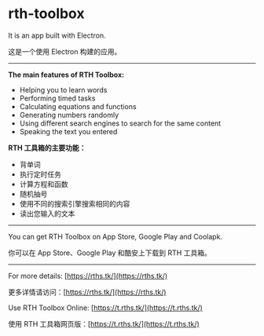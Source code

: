 # rth-toolbox

It is an app built with Electron.

这是一个使用 Electron 构建的应用。

---

**The main features of RTH Toolbox:**

- Helping you to learn words
- Performing timed tasks
- Calculating equations and functions
- Generating numbers randomly
- Using different search engines to search for the same content
- Speaking the text you entered

**RTH 工具箱的主要功能：**

- 背单词
- 执行定时任务
- 计算方程和函数
- 随机抽号
- 使用不同的搜索引擎搜索相同的内容
- 读出您输入的文本

---

You can get RTH Toolbox on App Store, Google Play and Coolapk.

你可以在 App Store、Google Play 和酷安上下载到 RTH 工具箱。

---

For more details: [https://rths.tk/](https://rths.tk/)

更多详情请访问：[https://rths.tk/](https://rths.tk/)

Use RTH Toolbox Online: [https://t.rths.tk/](https://t.rths.tk/)

使用 RTH 工具箱网页版：[https://t.rths.tk/](https://t.rths.tk/)
